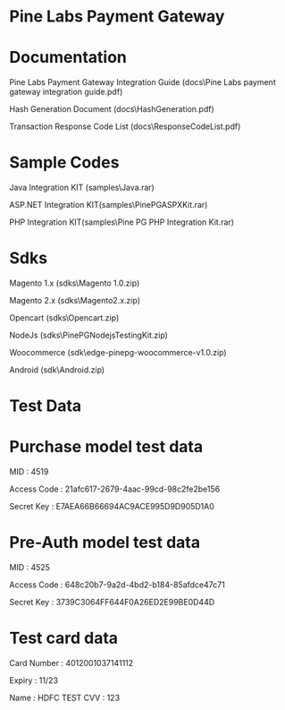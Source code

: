 # Pine Labs Payment Gateway

# Documentation

Pine Labs Payment Gateway Integration Guide (docs\Pine Labs payment gateway integration guide.pdf)

Hash Generation Document (docs\HashGeneration.pdf)

Transaction Response Code List (docs\ResponseCodeList.pdf)

# Sample Codes

Java Integration KIT (samples\Java.rar)

ASP.NET Integration KIT(samples\PinePGASPXKit.rar)

PHP Integration KIT(samples\Pine PG PHP Integration Kit.rar)


# Sdks

Magento 1.x (sdks\Magento 1.0.zip)

Magento 2.x (sdks\Magento2.x.zip)

Opencart (sdks\Opencart.zip)

NodeJs (sdks\PinePGNodejsTestingKit.zip)

Woocommerce (sdk\edge-pinepg-woocommerce-v1.0.zip)

Android (sdk\Android.zip)

# Test Data

# Purchase model test data

MID : 4519

Access Code : 21afc617-2679-4aac-99cd-98c2fe2be156

Secret Key : E7AEA66B66694AC9ACE995D9D905D1A0

# Pre-Auth model test data

MID : 4525

Access Code : 648c20b7-9a2d-4bd2-b184-85afdce47c71

Secret Key : 3739C3064FF644F0A26ED2E99BE0D44D

# Test card data

Card Number : 4012001037141112

Expiry : 11/23

Name : HDFC TEST
CVV : 123

